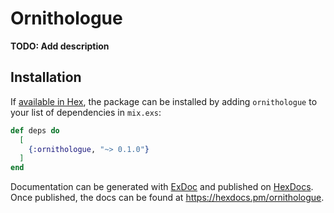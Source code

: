 # Ornithologue

**TODO: Add description**

## Installation

If [available in Hex](https://hex.pm/docs/publish), the package can be installed
by adding `ornithologue` to your list of dependencies in `mix.exs`:

```elixir
def deps do
  [
    {:ornithologue, "~> 0.1.0"}
  ]
end
```

Documentation can be generated with [ExDoc](https://github.com/elixir-lang/ex_doc)
and published on [HexDocs](https://hexdocs.pm). Once published, the docs can
be found at <https://hexdocs.pm/ornithologue>.

